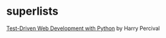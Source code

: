 superlists
==========

[Test-Driven Web Development with Python](http://shop.oreilly.com/product/0636920029533.do) by Harry Percival
